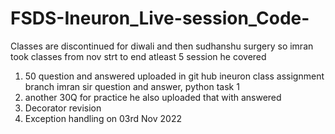 # FSDS-Ineuron_Live-session_Code-
Classes are discontinued for diwali and then sudhanshu surgery 
so imran took classes from nov strt to end atleast 5 session
he covered
1) 50 question and answered uploaded in git hub ineuron class assignment branch imran sir question and answer, python task 1
2) another 30Q for practice he also uploaded that with answered
3) Decorator revision
4) Exception handling on 03rd Nov 2022
